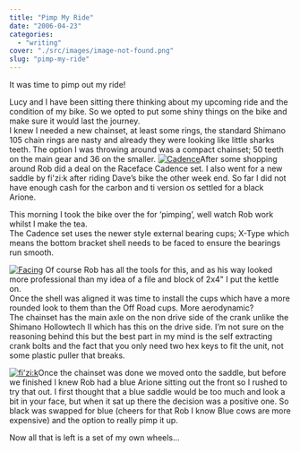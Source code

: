 ```yaml
---
title: "Pimp My Ride"
date: "2006-04-23"
categories: 
  - "writing"
cover: "./src/images/image-not-found.png"
slug: "pimp-my-ride"
---
```


It was time to pimp out my ride!

  
Lucy and I have been sitting there thinking about my upcoming ride and the condition of my bike. So we opted to put some shiny things on the bike and make sure it would last the journey.  
I knew I needed a new chainset, at least some rings, the standard Shimano 105 chain rings are nasty and already they were looking like little sharks teeth. The option I was throwing around was a compact chainset; 50 teeth on the main gear and 36 on the smaller. [![Cadence](/images/133433604_585cdc34d9_m.jpg)](http://www.flickr.com/photos/funkylarma/133433604/ "Photo Sharing")After some shopping around Rob did a deal on the Raceface Cadence set. I also went for a new saddle by fi'zi:k after riding Dave’s bike the other week end. So far I did not have enough cash for the carbon and ti version os settled for a black Arione.

This morning I took the bike over the for ‘pimping’, well watch Rob work whilst I make the tea.  
The Cadence set uses the newer style external bearing cups; X-Type which means the bottom bracket shell needs to be faced to ensure the bearings run smooth.

[![Facing](/images/133431063_9337db21d2_m.jpg)](http://www.flickr.com/photos/funkylarma/133431063/ "Photo Sharing") Of course Rob has all the tools for this, and as his way looked more professional than my idea of a file and block of 2x4" I put the kettle on.  
Once the shell was aligned it was time to install the cups which have a more rounded look to them than the Off Road cups. More aerodynamic?  
The chainset has the main axle on the non drive side of the crank unlike the Shimano Hollowtech II which has this on the drive side. I’m not sure on the reasoning behind this but the best part in my mind is the self extracting crank bolts and the fact that you only need two hex keys to fit the unit, not some plastic puller that breaks.

[![fi'zi:k](/images/133433333_f2f0c425c0_m.jpg)](http://www.flickr.com/photos/funkylarma/133433333/ "Photo Sharing")Once the chainset was done we moved onto the saddle, but before we finished I knew Rob had a blue Arione sitting out the front so I rushed to try that out. I first thought that a blue saddle would be too much and look a bit in your face, but when it sat up there the decision was a positive one. So black was swapped for blue (cheers for that Rob I know Blue cows are more expensive) and the option to really pimp it up.

Now all that is left is a set of my own wheels…
